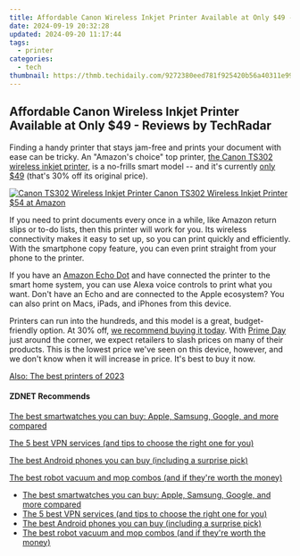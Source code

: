 ```yaml
---
title: Affordable Canon Wireless Inkjet Printer Available at Only $49 - Reviews by TechRadar
date: 2024-09-19 20:32:28
updated: 2024-09-20 11:17:44
tags:
  - printer
categories:
  - tech
thumbnail: https://thmb.techidaily.com/9272380eed781f925420b56a40311e99d78bb46c4ad65f2c158ff8f924f60868.jpg
---
```


## Affordable Canon Wireless Inkjet Printer Available at Only $49 - Reviews by TechRadar

Finding a handy printer that stays jam-free and prints your document with ease can be tricky. An "Amazon's choice" top printer, [the Canon TS302 wireless inkjet printer,](https://buy.geni.us/Proxy.ashx?TSID=368250&GR%5FURL=https%3A%2F%2Fwww.amazon.com%2Fdp%2FB078X1BD8C%3Ftag%3Dzd-buy-button-20%26ascsubtag%3D%5F%5FCOM%5FCLICK%5FID%5F%5F%7C5280b2ea-2813-49cc-9144-101d1f91805c%7Cdtp&dtb=1) is a no-frills smart model -- and it's currently [only $49](https://buy.geni.us/Proxy.ashx?TSID=368250&GR%5FURL=https%3A%2F%2Fwww.amazon.com%2Fdp%2FB078X1BD8C%3Ftag%3Dzd-buy-button-20%26ascsubtag%3D%5F%5FCOM%5FCLICK%5FID%5F%5F%7C5280b2ea-2813-49cc-9144-101d1f91805c%7Cdtp&dtb=1) (that's 30% off its original price).

[![Canon TS302 Wireless Inkjet Printer](https://www.zdnet.com/a/img/resize/86bf015fd583421c8ce12d23d7231e78f71f6823/2022/07/08/b9a50a84-776b-46c0-bb26-d20b7f61d28b/canon-ts-printer.jpg?auto=webp&fit=crop&height=172.5&width=294) Canon TS302 Wireless Inkjet Printer $54 at Amazon](https://buy.geni.us/Proxy.ashx?TSID=368250&GR%5FURL=https%3A%2F%2Fwww.amazon.com%2Fdp%2FB078X1BD8C%2Fref%3Dasc%5Fdf%5FB078X1BD8C1724583600000%3Fcreative%3D395261%26creativeASIN%3DB078X1BD8C%26linkCode%3Dasn%26tag%3Dzd-buy-button-20%26ascsubtag%3D%5F%5FCOM%5FCLICK%5FID%5F%5F%7C5280b2ea-2813-49cc-9144-101d1f91805c%7Cdtp&dtb=1)

If you need to print documents every once in a while, like Amazon return slips or to-do lists, then this printer will work for you. Its wireless connectivity makes it easy to set up, so you can print quickly and efficiently. With the smartphone copy feature, you can even print straight from your phone to the printer.   
  
If you have an [Amazon Echo Dot](https://buy.geni.us/Proxy.ashx?TSID=368250&GR%5FURL=https%3A%2F%2Fwww.amazon.com%2FEcho-Dot%2Fdp%2FB07XJ8C8F5%3Ftag%3Dzd-buy-button-20%26ascsubtag%3D%5F%5FCOM%5FCLICK%5FID%5F%5F%7C5280b2ea-2813-49cc-9144-101d1f91805c%7Cdtp&dtb=1) and have connected the printer to the smart home system, you can use Alexa voice controls to print what you want. Don't have an Echo and are connected to the Apple ecosystem? You can also print on Macs, iPads, and iPhones from this device.   
  
Printers can run into the hundreds, and this model is a great, budget-friendly option. At 30% off, [we recommend buying it today](https://buy.geni.us/Proxy.ashx?TSID=368250&GR%5FURL=https%3A%2F%2Fwww.amazon.com%2Fdp%2FB078X1BD8C%3Ftag%3Dzd-buy-button-20%26ascsubtag%3D%5F%5FCOM%5FCLICK%5FID%5F%5F%7C5280b2ea-2813-49cc-9144-101d1f91805c%7Cdtp&dtb=1). With [Prime Day](https://www.zdnet.com/collection/amazon-prime-day/) just around the corner, we expect retailers to slash prices on many of their products. This is the lowest price we've seen on this device, however, and we don't know when it will increase in price. It's best to buy it now. 

[Also: The best printers of 2023](https://www.zdnet.com/home-and-office/best-printer/)

#### **ZDNET** Recommends

[The best smartwatches you can buy: Apple, Samsung, Google, and more compared](https://www.zdnet.com/article/best-smartwatch/ "The best smartwatches you can buy: Apple, Samsung, Google, and more compared")

[The 5 best VPN services (and tips to choose the right one for you)](https://www.zdnet.com/article/best-vpn/ "The 5 best VPN services (and tips to choose the right one for you)")

[The best Android phones you can buy (including a surprise pick)](https://www.zdnet.com/article/best-android-phone/ "The best Android phones you can buy (including a surprise pick)")

[The best robot vacuum and mop combos (and if they're worth the money)](https://www.zdnet.com/article/best-robot-vacuum-mop/ "The best robot vacuum and mop combos (and if they're worth the money)")

* [The best smartwatches you can buy: Apple, Samsung, Google, and more compared](https://www.zdnet.com/article/best-smartwatch/ "The best smartwatches you can buy: Apple, Samsung, Google, and more compared")
* [The 5 best VPN services (and tips to choose the right one for you)](https://www.zdnet.com/article/best-vpn/ "The 5 best VPN services (and tips to choose the right one for you)")
* [The best Android phones you can buy (including a surprise pick)](https://www.zdnet.com/article/best-android-phone/ "The best Android phones you can buy (including a surprise pick)")
* [The best robot vacuum and mop combos (and if they're worth the money)](https://www.zdnet.com/article/best-robot-vacuum-mop/ "The best robot vacuum and mop combos (and if they're worth the money)")

<ins class="adsbygoogle"
     style="display:block"
     data-ad-format="autorelaxed"
     data-ad-client="ca-pub-7571918770474297"
     data-ad-slot="1223367746"></ins>



<ins class="adsbygoogle"
     style="display:block"
     data-ad-client="ca-pub-7571918770474297"
     data-ad-slot="8358498916"
     data-ad-format="auto"
     data-full-width-responsive="true"></ins>
